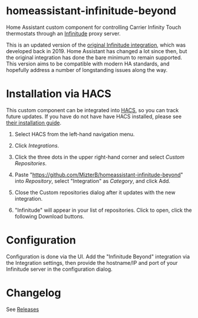 # homeassistant-infinitude-beyond

Home Assistant custom component for controlling Carrier Infinity Touch thermostats through an [Infinitude](https://github.com/nebulous/infinitude) proxy server.

This is an updated version of the [original Infinitude integration](https://github.com/MizterB/homeassistant-infinitude), which was developed back in 2019. Home Assistant has changed a lot since then, but the original integration has done the bare minimum to remain supported. This version aims to be compatible with modern HA standards, and hopefully address a number of longstanding issues along the way.

# Installation via HACS

This custom component can be integrated into [HACS](https://github.com/hacs/integration), so you can track future updates. If you have do not have have HACS installed, please see [their installation guide](https://hacs.xyz/docs/installation/manual).

1. Select HACS from the left-hand navigation menu.

2. Click _Integrations_.

3. Click the three dots in the upper right-hand corner and select _Custom Repositories_.

4. Paste "https://github.com/MizterB/homeassistant-infinitude-beyond" into _Repository_, select "Integration" as _Category_, and click Add.

5. Close the Custom repositories dialog after it updates with the new integration.

6. "Infinitude" will appear in your list of repositories. Click to open, click the following Download buttons.

# Configuration

Configuration is done via the UI. Add the "Infinitude Beyond" integration via the Integration settings, then provide the hostname/IP and port of your Infinitude server in the configuration dialog.

# Changelog

See [Releases](https://github.com/MizterB/homeassistant-infinitude-beyond/releases)
